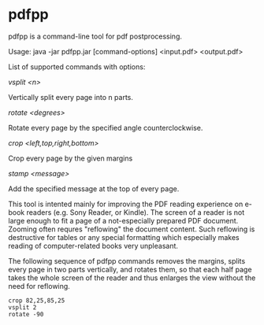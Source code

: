 pdfpp
=====
pdfpp is a command-line tool for pdf postprocessing.

Usage: java -jar pdfpp.jar <command> [command-options] <input.pdf> <output.pdf>

List of supported commands with options:

_vsplit &lt;n&gt;_

  Vertically split every page into n parts.

_rotate &lt;degrees&gt;_

  Rotate every page by the specified angle counterclockwise.

_crop &lt;left,top,right,bottom&gt;_

  Crop every page by the given margins

_stamp &lt;message&gt;_

  Add the specified message at the top of every page.


This tool is intented mainly for improving the PDF reading experience on e-book readers (e.g. Sony Reader, or Kindle). The screen of a reader is not large enough to fit a page of a not-especially prepared PDF document. Zooming often requres "reflowing" the document content. Such reflowing is destructive for tables or any special formatting which especially makes reading of computer-related books very unpleasant.

The following sequence of pdfpp commands removes the margins, splits every page in two parts vertically, and rotates them, so that each half page takes the whole screen of the reader and thus enlarges the view without the need for reflowing.

    crop 82,25,85,25
    vsplit 2
    rotate -90

